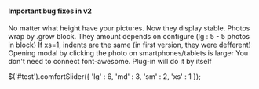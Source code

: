 <h4> Important bug fixes in v2</h4> 

No matter what height have your pictures. Now they display stable.
Photos wrap by .grow block. They amount depends on configure (lg : 5 - 5 photos in block)
If xs=1, indents are the same (in first version, they were defferent)
Opening modal by clicking the photo on smartphones/tablets is larger
You don't need to connect font-awesome. Plug-in will do it by itself

$('#test').comfortSlider({
'lg' : 6,
'md' : 3,
'sm' : 2,
'xs' : 1
});
